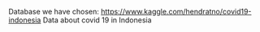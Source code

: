Database we have chosen:
https://www.kaggle.com/hendratno/covid19-indonesia
Data about covid 19 in Indonesia